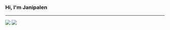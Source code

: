 ### Hi, I'm Janipalen

---

<img src="https://github-readme-stats.vercel.app/api?username=janipalen&theme=dark&include_all_commits=true&show_icons=true"/>
<img src="https://github-readme-stats.vercel.app/api/top-langs/?username=janipalen&theme=dark&layout=compact"/>
